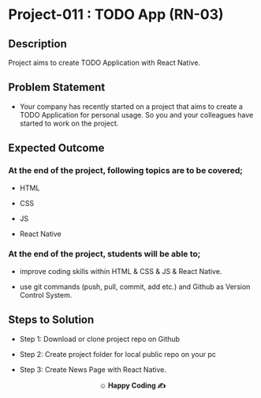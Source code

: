# Project-011 : TODO App (RN-03)

## Description

Project aims to create TODO Application with React Native.

## Problem Statement

- Your company has recently started on a project that aims to create a TODO Application for personal usage. So you and your colleagues have started to work on the project.

## Expected Outcome



### At the end of the project, following topics are to be covered;

- HTML

- CSS

- JS

- React Native

### At the end of the project, students will be able to;

- improve coding skills within HTML & CSS & JS & React Native.

- use git commands (push, pull, commit, add etc.) and Github as Version Control System.

## Steps to Solution

- Step 1: Download or clone project repo on Github

- Step 2: Create project folder for local public repo on your pc

- Step 3: Create News Page with React Native.

**<p align="center">&#9786; Happy Coding &#9997;</p>**
